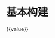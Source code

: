 # 基本构建

<div id="ex-build-01">
  <build ref="build" :data="data" :value="value" :errors="errors" :rules="rules"></build>
  <div>
    {{value}}
  </div>
</div>
<script>
function choices1_options (callback) {
  setTimeout(function () {
    var c = [
      {label:'选项一', value: 'A'},
      {label:'选项二', value: 'B'},
      {label:'选项三', value: 'C'}
    ]
    callback(c)
  }, 1000)
}
var ex_build_01 = new Vue({
  el: '#ex-build-01',
  data: function () {
    var self = this
    var data = [
      {
        name: 'basic',
        title: '基本信息',
        labelWidth: 150,
        fields: [
          {name: 'str1', label: '字符串1', placeholder: '请输入...', help: '帮助信息',
            info: 'info信息', required: true, rule: {type: 'email'}},
          {name: 'str2', label: '静态字符串2', static: true, required: true, convert: function(v){
            return '<a href="#">' + v + '</a>'
            }
          },
          {name: 'select1', label: '选择', type: 'select', required: true, options: {choices: choices1_options}
          },
          {name: 'select2', label: '选择', type: 'select', static: true, options: {choices: choices1_options}
          },
          {name: 'select3', label: '选择', type: 'select', required: true, multiple: true, options: {choices: [
            {label:'选项一', value: 'A'},
            {label:'选项二', value: 'B'},
            ]}
          },
          {name: 'select4', label: '选择', type: 'select', multiple: true, static: true, options: {choices: [
            {label:'选项一', value: 'A'},
            {label:'选项二', value: 'B'},
            ]}
          },
          {name: 'radio1', label: '选择', type: 'radio', required: true, multiple: true, options: {choices: [
            {label:'选项一', value: 'A'},
            {label:'选项二', value: 'B'},
            ]}
          },
          {name: 'radio2', label: '选择', type: 'radio', static: true, options: {choices: [
            {label:'选项一', value: 'A'},
            {label:'选项二', value: 'B'},
            ]}
          },
          {name: 'checkboxgroup1', label: '选择', type: 'checkboxgroup', required: true, options: {choices: [
            {label:'选项一', value: 'A'},
            {label:'选项二', value: 'B'},
            ]}
          },
          {name: 'checkboxgroup2', label: '选择', type: 'checkboxgroup', static: true, options: {choices: [
            {label:'选项一', value: 'A'},
            {label:'选项二', value: 'B'},
            ]}
          },
          {name: 'checkbox1', label: '选择', type: 'checkbox', required: true},
          {name: 'checkbox2', label: '选择', type: 'checkbox', static: true},
          {name: 'text1', label: '文本1', type: 'text', required: true},
          {name: 'text2', label: '文本2', type: 'text', static: true},
          {name: 'date1', label: '日期1', required: true, type: 'date'},
          {name: 'date2', label: '日期2', type: 'date', static: true},
          {name: 'tree1', label: '树选择', required: true, type: 'treeselect', multiple: true, options: {options:
            [ {
                  id: 'fruits',
                  label: 'Fruits',
                  children: [ {
                    id: 'apple',
                    label: 'Apple',
                  }, {
                    id: 'grapes',
                    label: 'Grapes',
                  }, {
                    id: 'pear',
                    label: 'Pear',
                  }, {
                    id: 'strawberry',
                    label: 'Strawberry',
                  }, {
                    id: 'watermelon',
                    label: 'Watermelon',
                  } ],
                }, {
                  id: 'vegetables',
                  label: 'Vegetables',
                  children: [ {
                    id: 'corn',
                    label: 'Corn',
                  }, {
                    id: 'carrot',
                    label: 'Carrot',
                  }, {
                    id: 'eggplant',
                    label: 'Eggplant',
                  }, {
                    id: 'tomato',
                    label: 'Tomato',
                  } ],
                } ]
          }
          },
        ],
        layout: [
          ['str1', 'str2'],
          ['select1', 'select2'],
          ['select3', 'select4'],
          ['radio1', 'radio2'],
          ['checkboxgroup1', 'checkboxgroup2'],
          ['checkbox1', 'checkbox2'],
          ['text1'],
          ['text2'],
          ['date1', 'date2'],
          ['tree1']
        ],
        layoutComponent: 'Layout',
        boxComponent: 'Box',
        buttons: {
          items: [
            [{label: '查看结果', type:'primary', onClick: function(target, data){
                console.log(target, data)
              }
            }],
            [{label: '校验', type:'primary', onClick: function(target, data){
                target.validate(self.save)
              }
            }],
            [{label: '合并出错结果', type:'info', onClick: function(target, data){
                self.errors = {select1: '这是合并后的错误'}
              }
            }]
          ],
          size: ''
        }
      }
    ]
    return {data:data, value: {
              str2: 'aaa',
              select1: 'B',
              select2: 'A',
              select3: ['A', 'B'],
              select4: ['A', 'B'],
              radio2: 'A',
              checkboxgroup2: ['A', 'B'],
              checkbox2: 'B',
              text1: 'Line 1\nLine 2',
              text2: 'Line 3\nLine 4',
              date2: '2017-12-12'
            },
            errors: {},
            rules: {
              str1: function(rule, value, callback, source, options) {
                if (value !== 'abc@gmail.com') {
                  callback (new Error('邮件地址必须为 abc@gmail.com'))
                } else {
                  callback()
                }
              }
            }
          }
  },
  methods: {
    save: function(error) {
      if (error) {
        this.$Message.error(error)
      } else {
        this.$Message.info('saved')
      }
    }
  }
})
</script>
